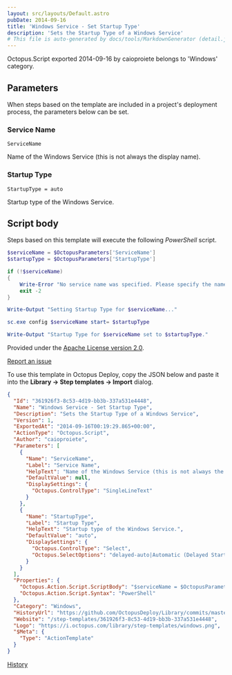 ```yaml
---
layout: src/layouts/Default.astro
pubDate: 2014-09-16
title: 'Windows Service - Set Startup Type'
description: 'Sets the Startup Type of a Windows Service'
# This file is auto-generated by docs/tools/MarkdownGenerator (detail.js)
---
```


Octopus.Script exported 2014-09-16 by caioproiete belongs to 'Windows' category.

## Parameters

When steps based on the template are included in a project's deployment process, the parameters below can be set.


<div class="param">

### Service Name

`ServiceName`

Name of the Windows Service (this is not always the display name).

</div>
        
<div class="param">

### Startup Type

`StartupType = auto`

Startup type of the Windows Service.

</div>
        

## Script body

Steps based on this template will execute the following *PowerShell* script.

```PowerShell
$serviceName = $OctopusParameters['ServiceName']
$startupType = $OctopusParameters['StartupType']

if (!$serviceName)
{
    Write-Error "No service name was specified. Please specify the name of the service to set the 'Startup Type'."
    exit -2
}

Write-Output "Setting Startup Type for $serviceName..."

sc.exe config $serviceName start= $startupType

Write-Output "Startup Type for $serviceName set to $startupType."

```

Provided under the [Apache License version 2.0](https://github.com/OctopusDeploy/Library/blob/master/LICENSE.txt).

[Report an issue](https://github.com/OctopusDeploy/Library/issues/new?assignees=&labels=&projects=&template=bug-report.yml&title=Issue%20with%20Windows%20Service%20-%20Set%20Startup%20Type&step-template=Windows%20Service%20-%20Set%20Startup%20Type)

<div class="get-json">

To use this template in Octopus Deploy, copy the JSON below and paste it into the **Library → Step templates → Import** dialog.

```json
{
  "Id": "361926f3-8c53-4d19-bb3b-337a531e4448",
  "Name": "Windows Service - Set Startup Type",
  "Description": "Sets the Startup Type of a Windows Service",
  "Version": 1,
  "ExportedAt": "2014-09-16T00:19:29.865+00:00",
  "ActionType": "Octopus.Script",
  "Author": "caioproiete",
  "Parameters": [
    {
      "Name": "ServiceName",
      "Label": "Service Name",
      "HelpText": "Name of the Windows Service (this is not always the display name).",
      "DefaultValue": null,
      "DisplaySettings": {
        "Octopus.ControlType": "SingleLineText"
      }
    },
    {
      "Name": "StartupType",
      "Label": "Startup Type",
      "HelpText": "Startup type of the Windows Service.",
      "DefaultValue": "auto",
      "DisplaySettings": {
        "Octopus.ControlType": "Select",
        "Octopus.SelectOptions": "delayed-auto|Automatic (Delayed Start)\nauto|Automatic\ndemand|Manual\ndisabled|Disabled"
      }
    }
  ],
  "Properties": {
    "Octopus.Action.Script.ScriptBody": "$serviceName = $OctopusParameters['ServiceName']\n$startupType = $OctopusParameters['StartupType']\n\nif (!$serviceName)\n{\n    Write-Error \"No service name was specified. Please specify the name of the service to set the 'Startup Type'.\"\n    exit -2\n}\n\nWrite-Output \"Setting Startup Type for $serviceName...\"\n\nsc.exe config $serviceName start= $startupType\n\nWrite-Output \"Startup Type for $serviceName set to $startupType.\"\n",
    "Octopus.Action.Script.Syntax": "PowerShell"
  },
  "Category": "Windows",
  "HistoryUrl": "https://github.com/OctopusDeploy/Library/commits/master/step-templates//opt/buildagent/work/75443764cd38076d/step-templates/windows-service-set-startup-type.json",
  "Website": "/step-templates/361926f3-8c53-4d19-bb3b-337a531e4448",
  "Logo": "https://i.octopus.com/library/step-templates/windows.png",
  "$Meta": {
    "Type": "ActionTemplate"
  }
}
```

[History](https://github.com/OctopusDeploy/Library/commits/master/step-templates/https://github.com/OctopusDeploy/Library/commits/master/step-templates//opt/buildagent/work/75443764cd38076d/step-templates/windows-service-set-startup-type.json)

</div>
